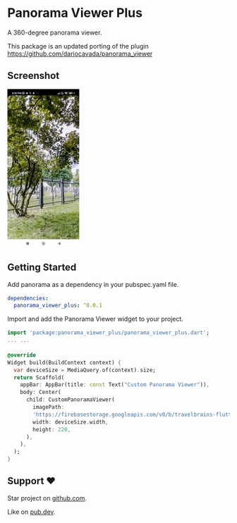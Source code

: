# Panorama Viewer Plus

A 360-degree panorama viewer.

This package is an updated porting of the plugin https://github.com/dariocavada/panorama_viewer


## Screenshot

![screenshot](https://github.com/ShreyaAmbaliya/panorama_viewer_plus/raw/main/resource/screenshot.gif)

## Getting Started

Add panorama as a dependency in your pubspec.yaml file.

```yaml
dependencies:
  panorama_viewer_plus: ^0.0.1
```

Import and add the Panorama Viewer widget to your project.

```dart
import 'package:panorama_viewer_plus/panorama_viewer_plus.dart';
... ...

@override
Widget build(BuildContext context) {
  var deviceSize = MediaQuery.of(context).size;
  return Scaffold(
    appBar: AppBar(title: const Text("Custom Panorama Viewer")),
    body: Center(
      child: CustomPanoramaViewer(
        imagePath:
        'https://firebasestorage.googleapis.com/v0/b/travelbrains-flutter-mtg.appspot.com/o/media%2FRvoGlxBvpUY1sg6vi5KA5guDzVn1%2F1689264672_1689264672013_1689264672013000_gb_cem_stop5-2.jpg?alt=media&token=cc50d7b5-c241-47c9-b4ac-55b3608eecf5',
        width: deviceSize.width,
        height: 220,
      ),
    ),
  );
}
```


## Support :heart:

Star project on [github.com](https://github.com/ShreyaAmbaliya/panorama_viewer_plus).

Like on [pub.dev](https://pub.dev/packages/panorama_viewer_plus).

